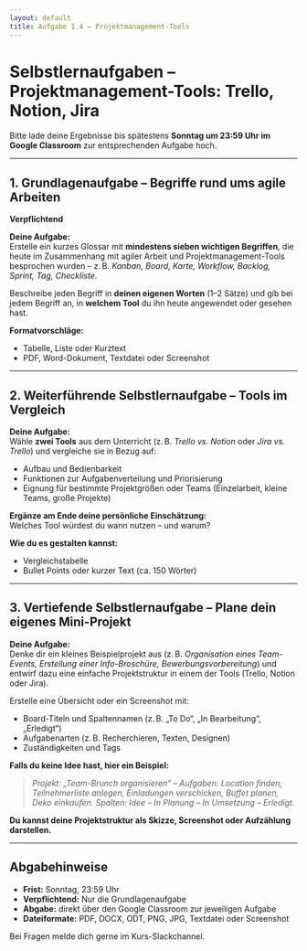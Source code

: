 ```yaml
---
layout: default
title: Aufgabe 1.4 – Projektmanagement-Tools
---
```



# Selbstlernaufgaben – Projektmanagement-Tools: Trello, Notion, Jira

Bitte lade deine Ergebnisse bis spätestens **Sonntag um 23:59 Uhr im Google Classroom** zur entsprechenden Aufgabe hoch.

---

## 1. Grundlagenaufgabe – Begriffe rund ums agile Arbeiten  
**Verpflichtend**

**Deine Aufgabe:**  
Erstelle ein kurzes Glossar mit **mindestens sieben wichtigen Begriffen**, die heute im Zusammenhang mit agiler Arbeit und Projektmanagement-Tools besprochen wurden – z. B. *Kanban, Board, Karte, Workflow, Backlog, Sprint, Tag, Checkliste*.

Beschreibe jeden Begriff in **deinen eigenen Worten** (1–2 Sätze) und gib bei jedem Begriff an, in **welchem Tool** du ihn heute angewendet oder gesehen hast.

**Formatvorschläge:**  
- Tabelle, Liste oder Kurztext  
- PDF, Word-Dokument, Textdatei oder Screenshot

---

## 2. Weiterführende Selbstlernaufgabe – Tools im Vergleich  

**Deine Aufgabe:**  
Wähle **zwei Tools** aus dem Unterricht (z. B. *Trello vs. Notion* oder *Jira vs. Trello*) und vergleiche sie in Bezug auf:

- Aufbau und Bedienbarkeit  
- Funktionen zur Aufgabenverteilung und Priorisierung  
- Eignung für bestimmte Projektgrößen oder Teams (Einzelarbeit, kleine Teams, große Projekte)

**Ergänze am Ende deine persönliche Einschätzung:**  
Welches Tool würdest du wann nutzen – und warum?

**Wie du es gestalten kannst:**  
- Vergleichstabelle  
- Bullet Points oder kurzer Text (ca. 150 Wörter)

---

## 3. Vertiefende Selbstlernaufgabe – Plane dein eigenes Mini-Projekt  

**Deine Aufgabe:**  
Denke dir ein kleines Beispielprojekt aus (z. B. *Organisation eines Team-Events, Erstellung einer Info-Broschüre, Bewerbungsvorbereitung*) und entwirf dazu eine einfache Projektstruktur in einem der Tools (Trello, Notion oder Jira).

Erstelle eine Übersicht oder ein Screenshot mit:

- Board-Titeln und Spaltennamen (z. B. „To Do“, „In Bearbeitung“, „Erledigt“)  
- Aufgabenarten (z. B. Recherchieren, Texten, Designen)  
- Zuständigkeiten und Tags

**Falls du keine Idee hast, hier ein Beispiel:**  
> *Projekt: „Team-Brunch organisieren“ – Aufgaben: Location finden, Teilnehmerliste anlegen, Einladungen verschicken, Buffet planen, Deko einkaufen. Spalten: Idee – In Planung – In Umsetzung – Erledigt.*

**Du kannst deine Projektstruktur als Skizze, Screenshot oder Aufzählung darstellen.**

---

## Abgabehinweise

- **Frist:** Sonntag, 23:59 Uhr  
- **Verpflichtend:** Nur die Grundlagenaufgabe  
- **Abgabe:** direkt über den Google Classroom zur jeweiligen Aufgabe  
- **Dateiformate:** PDF, DOCX, ODT, PNG, JPG, Textdatei oder Screenshot

Bei Fragen melde dich gerne im Kurs-Slackchannel.
